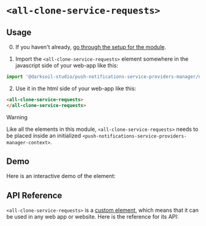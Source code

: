 # `<all-clone-service-requests>`

## Usage

0. If you haven't already, [go through the setup for the module](/setup).

1. Import the `<all-clone-service-requests>` element somewhere in the javascript side of your web-app like this:

```js
import '@darksoil-studio/push-notifications-service-providers-manager/dist/elements/all-clone-service-requests.js'
```

2. Use it in the html side of your web-app like this:

```html
<all-clone-service-requests>
</all-clone-service-requests>
```

> [!WARNING]
> Like all the elements in this module, `<all-clone-service-requests>` needs to be placed inside an initialized `<push-notifications-service-providers-manager-context>`.

## Demo

Here is an interactive demo of the element:

<element-demo>
</element-demo>

<script setup>
import { onMounted } from "vue";
import { ProfilesClient, ProfilesStore } from '@darksoil-studio/profiles-zome';
import { demoProfiles, ProfilesZomeMock } from '@darksoil-studio/profiles-zome/dist/mocks.js';
import { decodeHashFromBase64, encodeHashToBase64 } from '@holochain/client';
import { render } from "lit";
import { html, unsafeStatic } from "lit/static-html.js";

import { PushNotificationsServiceProvidersManagerZomeMock, sampleCloneServiceRequest } from "../../ui/src/mocks.ts";
import { PushNotificationsServiceProvidersManagerStore } from "../../ui/src/push-notifications-service-providers-manager-store.ts";
import { PushNotificationsServiceProvidersManagerClient } from "../../ui/src/push-notifications-service-providers-manager-client.ts";

onMounted(async () => {
  // Elements need to be imported on the client side, not the SSR side
  // Reference: https://vitepress.dev/guide/ssr-compat#importing-in-mounted-hook
  await import('@api-viewer/docs/lib/api-docs.js');
  await import('@api-viewer/demo/lib/api-demo.js');
  await import('@darksoil-studio/profiles-zome/dist/elements/profiles-context.js');
  if (!customElements.get('push-notifications-service-providers-manager-context')) await import('../../ui/src/elements/push-notifications-service-providers-manager-context.ts');
  if (!customElements.get('all-clone-service-requests')) await import('../../ui/src/elements/all-clone-service-requests.ts');

  const profiles = await demoProfiles();

  const profilesMock = new ProfilesZomeMock(
    profiles,
    Array.from(profiles.keys())[0]
  );
  const profilesStore = new ProfilesStore(new ProfilesClient(profilesMock, "push_notifications_service_providers_manager"));

  const mock = new PushNotificationsServiceProvidersManagerZomeMock();
  const client = new PushNotificationsServiceProvidersManagerClient(mock, "push_notifications_service_providers_manager");

  const cloneServiceRequest = await sampleCloneServiceRequest(client);

  const record = await mock.create_clone_service_request(cloneServiceRequest);

  const store = new PushNotificationsServiceProvidersManagerStore(client);
  
  render(html`
    <profiles-context .store=${profilesStore}>
      <push-notifications-service-providers-manager-context .store=${store}>
        <api-demo src="custom-elements.json" only="all-clone-service-requests" exclude-knobs="store">
          <template data-element="all-clone-service-requests" data-target="host">
            <all-clone-service-requests ></all-clone-service-requests>
          </template>
        </api-demo>
      </push-notifications-service-providers-manager-context>
    </profiles-context>
  `, document.querySelector('element-demo'))
  })


</script>

## API Reference

`<all-clone-service-requests>` is a [custom element](https://web.dev/articles/custom-elements-v1), which means that it can be used in any web app or website. Here is the reference for its API:

<api-docs src="custom-elements.json" only="all-clone-service-requests">
</api-docs>

